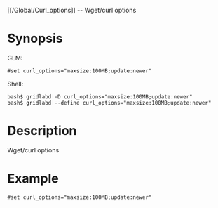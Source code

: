 [[/Global/Curl_options]] -- Wget/curl options

# Synopsis

GLM:

~~~
#set curl_options="maxsize:100MB;update:newer"
~~~

Shell:

~~~
bash$ gridlabd -D curl_options="maxsize:100MB;update:newer"
bash$ gridlabd --define curl_options="maxsize:100MB;update:newer"
~~~

# Description

Wget/curl options

# Example

~~~
#set curl_options="maxsize:100MB;update:newer"
~~~
